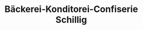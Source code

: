 ---
title: "Bäckerei-Konditorei-Confiserie Schillig"
url: /erstfeld/baeckerei-konditorei-confiserie-schillig/
shop: Konditorei
---